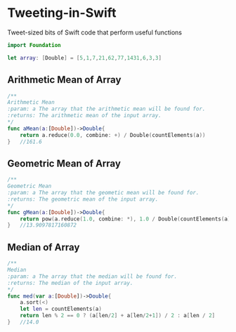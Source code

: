 # Tweeting-in-Swift
Tweet-sized bits of Swift code that perform useful functions

```swift
import Foundation

let array: [Double] = [5,1,7,21,62,77,1431,6,3,3]
```

Arithmetic Mean of Array
------------------------

```swift
/**
Arithmetic Mean
:param: a The array that the arithmetic mean will be found for.
:returns: The arithmetic mean of the input array.
*/
func aMean(a:[Double])->Double{
	return a.reduce(0.0, combine: +) / Double(countElements(a))
}   //161.6
```

Geometric Mean of Array
-----------------------

```swift
/**
Geometric Mean
:param: a The array that the geometic mean will be found for.
:returns: The geometric mean of the input array.
*/
func gMean(a:[Double])->Double{
	return pow(a.reduce(1.0, combine: *), 1.0 / Double(countElements(a)))
}   //13.9097817160872
```

Median of Array
-------------------------
```swift    
/**
Median
:param: a The array that the median will be found for.
:returns: The median of the input array.
*/
func med(var a:[Double])->Double{
	a.sort(<)
	let len = countElements(a)
	return len % 2 == 0 ? (a[len/2] + a[len/2+1]) / 2 : a[len / 2]
}   //14.0
```
